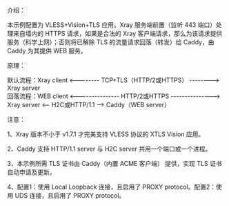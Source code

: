 介绍：

本示例配置为 VLESS+Vision+TLS 应用。Xray 服务端前置（监听 443 端口）处理来自墙内的 HTTPS 请求，如果是合法的 Xray 客户端请求，那么为该请求提供服务（科学上网）；否则将已解除 TLS 的流量请求回落（转发）给 Caddy，由 Caddy 为其提供 WEB 服务。

原理：

默认流程：Xray client <-------- TCP+TLS（HTTP/2或HTTPS） --------> Xray server  
回落流程：WEB client <--------------- HTTP/2或HTTPS ---------------> Xray server <-- H2C或HTTP/1.1 --> Caddy（WEB server）

注意：

1、Xray 版本不小于 v1.7.1 才完美支持 VLESS 协议的 XTLS Vision 应用。

2、Caddy 支持 HTTP/1.1 server 与 H2C server 共用一个端口或一个进程。

3、本示例所需 TLS 证书由 Caddy（内置 ACME 客户端） 提供，实现 TLS 证书自动申请及更新。

4、配置1：使用 Local Loopback 连接，且启用了 PROXY protocol。配置2：使用 UDS 连接，且启用了 PROXY protocol。
